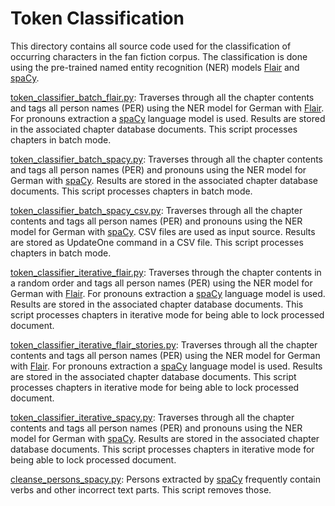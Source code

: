 # Token Classification

This directory contains all source code used for the classification of occurring characters in the fan fiction corpus. The classification is done using the pre-trained named entity recognition (NER)
models [Flair](https://github.com/flairNLP/flair) and [spaCy](https://spacy.io).

[token_classifier_batch_flair.py](token_classifier_batch_flair.py): Traverses through all the chapter contents and tags all person names (PER) using the NER model for German
  with [Flair](https://github.com/flairNLP/flair). For pronouns extraction a [spaCy](https://spacy.io) language model is used. Results are stored in the associated chapter database documents. This script processes
  chapters in batch mode.

[token_classifier_batch_spacy.py](token_classifier_batch_spacy.py): Traverses through all the chapter contents and tags all person names (PER) and pronouns using the NER model for German
  with [spaCy](https://spacy.io). Results are stored in the associated chapter database documents. This script processes chapters in batch mode.

[token_classifier_batch_spacy_csv.py](token_classifier_batch_spacy_csv.py): Traverses through all the chapter contents and tags all person names (PER) and pronouns using the NER model for German
  with [spaCy](https://spacy.io). CSV files are used as input source. Results are stored as UpdateOne command in a CSV file. This script processes chapters in batch mode.

[token_classifier_iterative_flair.py](token_classifier_iterative_flair.py): Traverses through the chapter contents in a random order and tags all person names (PER) using the NER model for German
  with [Flair](https://github.com/flairNLP/flair). For pronouns extraction a [spaCy](https://spacy.io) language model is used. Results are stored in the associated chapter database documents. This script processes
  chapters in iterative mode for being able to lock processed document.

[token_classifier_iterative_flair_stories.py](token_classifier_iterative_flair_stories.py): Traverses through all the chapter contents and tags all person names (PER) using the NER model for German
  with [Flair](https://github.com/flairNLP/flair). For pronouns extraction a [spaCy](https://spacy.io) language model is used. Results are stored in the associated chapter database documents. This script processes
  chapters in iterative mode for being able to lock processed document.

[token_classifier_iterative_spacy.py](token_classifier_iterative_spacy.py): Traverses through all the chapter contents and tags all person names (PER) and pronouns using the NER model for German
  with [spaCy](https://spacy.io). Results are stored in the associated chapter database documents. This script processes chapters in iterative mode for being able to lock processed document.

[cleanse_persons_spacy.py](cleanse_persons_spacy.py): Persons extracted by [spaCy](https://spacy.io) frequently contain verbs and other incorrect text parts. This script removes those.